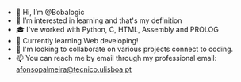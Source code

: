- 👋 Hi, I’m @Bobalogic
- 👀 I’m interested in learning and that's my definition
- :mortar_board: I've worked with Python, C, HTML, Assembly and PROLOG
- 🌱 Currently learning Web developing!
- 💞️ I'm looking to collaborate on various projects connect to coding.
- 📫 You can reach me by email through my professional email: afonsopalmeira@tecnico.ulisboa.pt

<!---
Bobalogic/Bobalogic is a ✨ special ✨ repository because its `README.md` (this file) appears on your GitHub profile.
You can click the Preview link to take a look at your changes.
--->
